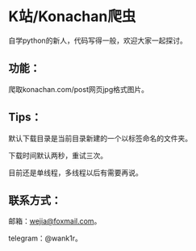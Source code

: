 # K站/Konachan爬虫

自学python的新人，代码写得一般，欢迎大家一起探讨。

## 功能：

  爬取konachan.com/post网页jpg格式图片。
  
## Tips：
  
  默认下载目录是当前目录新建的一个以标签命名的文件夹。
  
  下载时间默认两秒，重试三次。
  
  目前还是单线程，多线程以后有需要再说。

## 联系方式：

  邮箱：wejia@foxmail.com。
  
  telegram：@wank1r。
 
